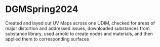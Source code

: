 # DGMSpring2024
Created and layed out UV Maps across one UDIM, checked for areas of major distortion and addressed issues, downloaded substances from substance library, used arnold to create nodes and materials, and then applied them to corresponding surfaces
